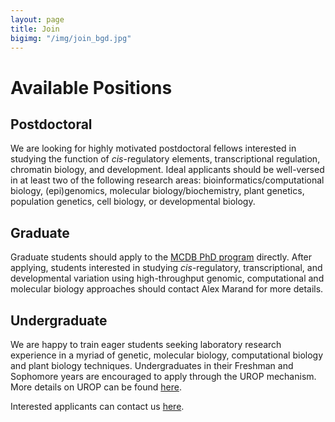 ```yaml
---
layout: page
title: Join
bigimg: "/img/join_bgd.jpg"
---
```


# Available Positions

## Postdoctoral
We are looking for highly motivated postdoctoral fellows interested in studying the function of *cis*-regulatory elements, transcriptional regulation, chromatin biology, and development. Ideal applicants should be well-versed in at least two of the following research areas: bioinformatics/computational biology, (epi)genomics, molecular biology/biochemistry, plant genetics, population genetics, cell biology, or developmental biology.

## Graduate
Graduate students should apply to the [MCDB PhD program](https://lsa.umich.edu/mcdb/graduate-students/phd-program.html) directly. After applying, students interested in studying *cis*-regulatory, transcriptional, and developmental variation using high-throughput genomic, computational and molecular biology approaches should contact Alex Marand for more details.

## Undergraduate
We are happy to train eager students seeking laboratory research experience in a myriad of genetic, molecular biology, computational biology and plant biology techniques. Undergraduates in their Freshman and Sophomore years are encouraged to apply through the UROP mechanism. More details on UROP can be found [here](https://lsa.umich.edu/urop).

Interested applicants can contact us [here](/contact.md).
